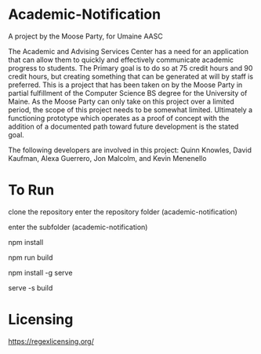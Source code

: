 # Academic-Notification
A project by the Moose Party, for Umaine AASC 



The Academic and Advising Services Center has a need for an application that can allow them to quickly and effectively communicate academic progress to students. The Primary goal is to do so at 75 credit hours and 90 credit hours, but creating something that can be generated at will by staff is preferred. This is a project that has been taken on by the Moose Party in partial fulfillment of the Computer Science BS degree for the University of Maine. As the Moose Party can only take on this project over a limited period, the scope of this project needs to be somewhat limited. Ultimately a functioning prototype which operates as a proof of concept with the addition of a documented path toward future development is the stated goal.

The following developers are involved in this project: Quinn Knowles, David Kaufman, Alexa Guerrero, Jon Malcolm, and Kevin Menenello


# To Run
clone the repository 
enter the repository folder (academic-notification)

enter the subfolder (academic-notification)

npm install

npm run build

npm install -g serve

serve -s build



# Licensing
https://regexlicensing.org/
